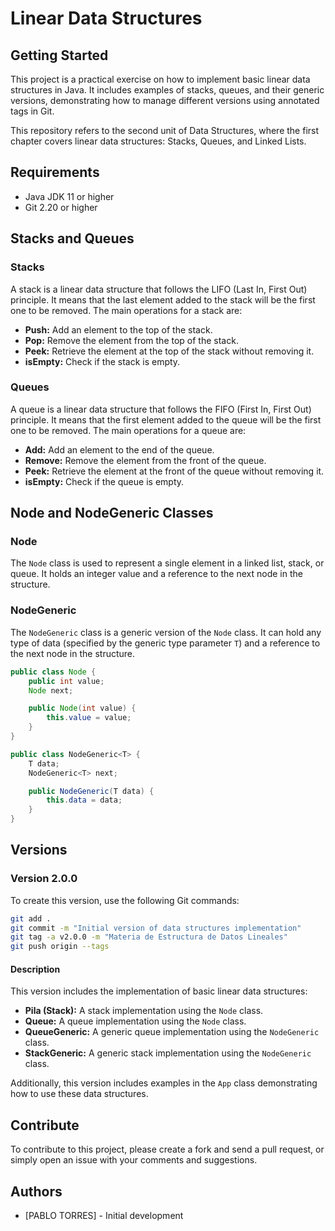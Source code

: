 
# Linear Data Structures 

## Getting Started

This project is a practical exercise on how to implement basic linear data structures in Java. It includes examples of stacks, queues, and their generic versions, demonstrating how to manage different versions using annotated tags in Git.

This repository refers to the second unit of Data Structures, where the first chapter covers linear data structures: Stacks, Queues, and Linked Lists.


## Requirements
- Java JDK 11 or higher
- Git 2.20 or higher

## Stacks and Queues

### Stacks
A stack is a linear data structure that follows the LIFO (Last In, First Out) principle. It means that the last element added to the stack will be the first one to be removed. The main operations for a stack are:
- **Push:** Add an element to the top of the stack.
- **Pop:** Remove the element from the top of the stack.
- **Peek:** Retrieve the element at the top of the stack without removing it.
- **isEmpty:** Check if the stack is empty.

### Queues
A queue is a linear data structure that follows the FIFO (First In, First Out) principle. It means that the first element added to the queue will be the first one to be removed. The main operations for a queue are:
- **Add:** Add an element to the end of the queue.
- **Remove:** Remove the element from the front of the queue.
- **Peek:** Retrieve the element at the front of the queue without removing it.
- **isEmpty:** Check if the queue is empty.

## Node and NodeGeneric Classes

### Node
The `Node` class is used to represent a single element in a linked list, stack, or queue. It holds an integer value and a reference to the next node in the structure.

### NodeGeneric
The `NodeGeneric` class is a generic version of the `Node` class. It can hold any type of data (specified by the generic type parameter `T`) and a reference to the next node in the structure.

```java
public class Node {
    public int value;
    Node next;

    public Node(int value) {
        this.value = value;
    }
}

public class NodeGeneric<T> {
    T data;
    NodeGeneric<T> next;

    public NodeGeneric(T data) {
        this.data = data;
    }
}
```



## Versions

### Version 2.0.0

To create this version, use the following Git commands:

```sh
git add .
git commit -m "Initial version of data structures implementation"
git tag -a v2.0.0 -m "Materia de Estructura de Datos Lineales"
git push origin --tags
```

#### Description

This version includes the implementation of basic linear data structures:

- **Pila (Stack):** A stack implementation using the `Node` class.
- **Queue:** A queue implementation using the `Node` class.
- **QueueGeneric:** A generic queue implementation using the `NodeGeneric` class.
- **StackGeneric:** A generic stack implementation using the `NodeGeneric` class.

Additionally, this version includes examples in the `App` class demonstrating how to use these data structures.




## Contribute

To contribute to this project, please create a fork and send a pull request, or simply open an issue with your comments and suggestions.

## Authors

- [PABLO TORRES] - Initial development